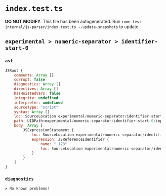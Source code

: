 # `index.test.ts`

**DO NOT MODIFY**. This file has been autogenerated. Run `rome test internal/js-parser/index.test.ts --update-snapshots` to update.

## `experimental > numeric-separator > identifier-start-0`

### `ast`

```javascript
JSRoot {
	comments: Array []
	corrupt: false
	diagnostics: Array []
	directives: Array []
	hasHoistedVars: false
	integrity: undefined
	interpreter: undefined
	sourceType: "script"
	syntax: Array []
	loc: SourceLocation experimental/numeric-separator/identifier-start-0/input.js 1:0-2:0
	path: UIDPath<experimental/numeric-separator/identifier-start-0/input.js>
	body: Array [
		JSExpressionStatement {
			loc: SourceLocation experimental/numeric-separator/identifier-start-0/input.js 1:0-1:4
			expression: JSReferenceIdentifier {
				name: "_123"
				loc: SourceLocation experimental/numeric-separator/identifier-start-0/input.js 1:0-1:4 (_123)
			}
		}
	]
}
```

### `diagnostics`

```
✔ No known problems!

```
